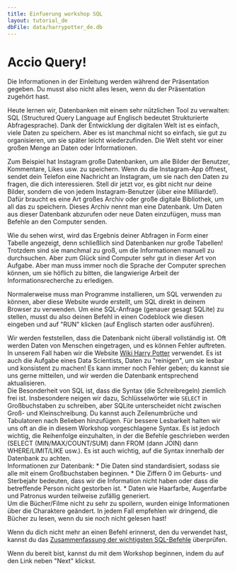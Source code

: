 ```yaml
---
title: Einfuerung workshop SQL
layout: tutorial_de
dbFile: data/harrypotter_de.db
---
```

<h1>Accio Query!</h1>

<div class="warning">
Die Informationen in der Einleitung werden während der Präsentation gegeben. Du musst also nicht alles lesen, wenn du der Präsentation zugehört hast.
</div>

Heute lernen wir, Datenbanken mit einem sehr nützlichen Tool zu verwalten: SQL (Structured Query Language auf Englisch bedeutet Strukturierte Abfragesprache). Dank der Entwicklung der digitalen Welt ist es einfach, viele Daten zu speichern. Aber es ist manchmal nicht so einfach, sie gut zu organisieren, um sie später leicht wiederzufinden. Die Welt steht vor einer großen Menge an Daten oder Informationen.

<div class="sideNote">
Zum Beispiel hat Instagram große Datenbanken, um alle Bilder der Benutzer, Kommentare, Likes usw. zu speichern. Wenn du die Instagram-App öffnest, sendet dein Telefon eine Nachricht an Instagram, um sie nach den Daten zu fragen, die dich interessieren. Stell dir jetzt vor, es gibt nicht nur deine Bilder, sondern die von jedem Instagram-Benutzer (über eine Milliarde!). Dafür braucht es eine Art großes Archiv oder große digitale Bibliothek, um all das zu speichern. Dieses Archiv nennt man eine Datenbank. Um Daten aus dieser Datenbank abzurufen oder neue Daten einzufügen, muss man Befehle an den Computer senden.
</div>

Wie du sehen wirst, wird das Ergebnis deiner Abfragen in Form einer Tabelle angezeigt, denn schließlich sind Datenbanken nur große Tabellen! Trotzdem sind sie manchmal zu groß, um die Informationen manuell zu durchsuchen. Aber zum Glück sind Computer sehr gut in dieser Art von Aufgabe. Aber man muss immer noch die Sprache der Computer sprechen können, um sie höflich zu bitten, die langwierige Arbeit der Informationsrecherche zu erledigen.

Normalerweise muss man Programme installieren, um SQL verwenden zu können, aber diese Website wurde erstellt, um SQL direkt in deinem Browser zu verwenden. Um eine SQL-Anfrage (genauer gesagt SQLite) zu stellen, musst du also deinen Befehl in einen Codeblock wie diesen eingeben und auf "RUN" klicken (auf Englisch starten oder ausführen).

<sql-exercise
  data-question="Dies ist ein interaktiver Codeblock. Du kannst den Code unten bearbeiten."
  data-comment="(Für Profis: Shift+Enter ist eine Tastenkombination, um den Befehl auszuführen, anstelle auf RUN zu klicken)"
  data-default-text="SELECT *
FROM personnages
LIMIT 3"></sql-exercise>

<div class="sideNote">
Wir werden feststellen, dass die Datenbank nicht überall vollständig ist. Oft werden Daten von Menschen eingetragen, und es können Fehler auftreten. In unserem Fall haben wir die Website <a href="https://harrypotter.fandom.com/fr/wiki/Wiki_Harry_Potter">Wiki Harry Potter</a> verwendet. Es ist auch die Aufgabe eines Data Scientists, Daten zu "reinigen", um sie lesbar und konsistent zu machen! Es kann immer noch Fehler geben; du kannst sie uns gerne mitteilen, und wir werden die Datenbank entsprechend aktualisieren.
</div>

<div class="supplementary">
Die Besonderheit von SQL ist, dass die Syntax (die Schreibregeln) ziemlich frei ist. Insbesondere neigen wir dazu, Schlüsselwörter wie <code>SELECT</code> in Großbuchstaben zu schreiben, aber SQLite unterscheidet nicht zwischen Groß- und Kleinschreibung. Du kannst auch Zeilenumbrüche und Tabulatoren nach Belieben hinzufügen. Für bessere Lesbarkeit halten wir uns oft an die in diesem Workshop vorgeschlagene Syntax. Es ist jedoch wichtig, die Reihenfolge einzuhalten, in der die Befehle geschrieben werden (SELECT (MIN/MAX/COUNT/SUM) dann FROM (dann JOIN) dann WHERE/LIMIT/LIKE usw.). Es ist auch wichtig, auf die Syntax innerhalb der Datenbank zu achten.
</div>

<div class="supplementary">
Informationen zur Datenbank:
* Die Daten sind standardisiert, sodass sie alle mit einem Großbuchstaben beginnen.
* Die Ziffern 0 im Geburts- und Sterbejahr bedeuten, dass wir die Information nicht haben oder dass die betreffende Person nicht gestorben ist.
* Daten wie Haarfarbe, Augenfarbe und Patronus wurden teilweise zufällig generiert.
</div>

<div class="warning">
Um die Bücher/Filme nicht zu sehr zu spoilern, wurden einige Informationen über die Charaktere geändert. In jedem Fall empfehlen wir dringend, die Bücher zu lesen, wenn du sie noch nicht gelesen hast!
</div>

Wenn du dich nicht mehr an einen Befehl erinnerst, den du verwendet hast, kannst du das <a href="commandes_sql.html">Zusammenfassung der wichtigsten SQL-Befehle</a> überprüfen.

Wenn du bereit bist, kannst du mit dem Workshop beginnen, indem du auf den Link neben "Next" klickst.
